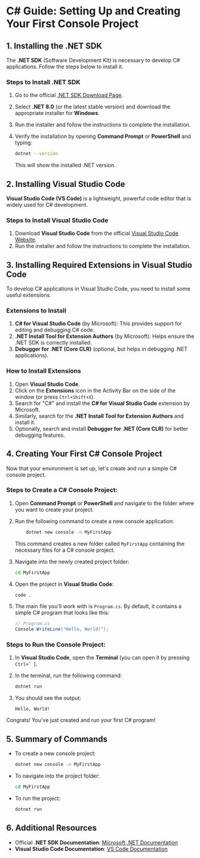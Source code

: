 # C# Guide: Setting Up and Creating Your First Console Project

## 1. Installing the .NET SDK

The **.NET SDK** (Software Development Kit) is necessary to develop C# applications. Follow the steps below to install it.

### Steps to Install .NET SDK

1. Go to the official [.NET SDK Download Page](https://dotnet.microsoft.com/en-us/download/dotnet/8.0).
2. Select **.NET 8.0** (or the latest stable version) and download the appropriate installer for **Windows**.
3. Run the installer and follow the instructions to complete the installation.
4. Verify the installation by opening **Command Prompt** or **PowerShell** and typing:

    ```bash
    dotnet --version
    ```

   This will show the installed .NET version.

## 2. Installing Visual Studio Code

**Visual Studio Code (VS Code)** is a lightweight, powerful code editor that is widely used for C# development.

### Steps to Install Visual Studio Code

1. Download **Visual Studio Code** from the official [Visual Studio Code Website](https://code.visualstudio.com/).
2. Run the installer and follow the instructions to complete the installation.

## 3. Installing Required Extensions in Visual Studio Code

To develop C# applications in Visual Studio Code, you need to install some useful extensions.

### Extensions to Install

1. **C# for Visual Studio Code** (by Microsoft): This provides support for editing and debugging C# code.
2. **.NET Install Tool for Extension Authors** (by Microsoft): Helps ensure the .NET SDK is correctly installed.
3. **Debugger for .NET (Core CLR)** (optional, but helps in debugging .NET applications).

### How to Install Extensions

1. Open **Visual Studio Code**.
2. Click on the **Extensions** icon in the Activity Bar on the side of the window (or press `Ctrl+Shift+X`).
3. Search for "C#" and install the **C# for Visual Studio Code** extension by Microsoft.
4. Similarly, search for the **.NET Install Tool for Extension Authors** and install it.
5. Optionally, search and install **Debugger for .NET (Core CLR)** for better debugging features.

## 4. Creating Your First C# Console Project

Now that your environment is set up, let's create and run a simple C# console project.

### Steps to Create a C# Console Project:

1. Open **Command Prompt** or **PowerShell** and navigate to the folder where you want to create your project.
2. Run the following command to create a new console application:

    ```bash
        dotnet new console -n MyFirstApp
    ```

   This command creates a new folder called `MyFirstApp` containing the necessary files for a C# console project.

3. Navigate into the newly created project folder:

   ```bash
   cd MyFirstApp
   ```

4. Open the project in **Visual Studio Code**:

   ```bash
   code .
   ```

5. The main file you'll work with is `Program.cs`. By default, it contains a simple C# program that looks like this:

   ```csharp
   // Program.cs
   Console.WriteLine("Hello, World!");
   ```

### Steps to Run the Console Project:

1. In **Visual Studio Code**, open the **Terminal** (you can open it by pressing ``Ctrl+` ``).
2. In the terminal, run the following command:

   ```bash
   dotnet run
   ```

3. You should see the output:

   ```
   Hello, World!
   ```

Congrats! You’ve just created and run your first C# program!

## 5. Summary of Commands

- To create a new console project:

  ```bash
  dotnet new console -n MyFirstApp
  ```

- To navigate into the project folder:
  
  ```bash
  cd MyFirstApp
  ```

- To run the project:
  
  ```bash
  dotnet run
  ```

## 6. Additional Resources

- Official **.NET SDK Documentation**: [Microsoft .NET Documentation](https://docs.microsoft.com/en-us/dotnet/)
- **Visual Studio Code Documentation**: [VS Code Documentation](https://code.visualstudio.com/docs)

